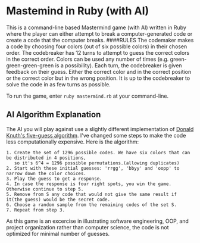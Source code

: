 # Mastemind in Ruby (with AI)
This is a command-line based Mastermind game (with AI) written in Ruby where
the player can either attempt to break a computer-generated code or
create a code that the computer breaks. 
####RULES
The codemaker makes a code by choosing four colors (out of 
six possible colors) in their chosen order. The codebreaker has 12
turns to attempt to guess the correct colors in the correct order.
Colors can be used any number of times (e.g. green-green-green-green
is a possibility). Each turn, the codebreaker is given feedback on
their guess. Either the correct color and in the correct
position or the correct color but in the wrong position. 
It is up to the codebreaker to solve the code in as few turns as possible.

To run the game, enter `ruby mastermind.rb` at your command-line.

AI Algorithm Explanation
------------------------

The AI you will play against use a slightly different implementation of [Donald Knuth's five-guess algorithm](http://en.wikipedia.org/wiki/Mastermind_%28board_game%29#Five-guess_algorithm).
I've changed some steps to make the code less computationally expensive. Here is the algorithm: 
```
1. Create the set of 1296 possible codes. We have six colors that can be distributed in 4 positions, 
   so it's 6^4 = 1296 possible permutations.(allowing duplicates)
2. Start with these initial guesses: 'rrgg', 'bbyy' and 'oopp' to narrow down the color choices.
3. Play the guess to get a response.
4. In case the response is four right spots, you win the game. Otherwise continue to step 5.
5. Remove from S any code that would not give the same result if it(the guess) would be the secret code.
6. Choose a random sample from the remaining codes of the set S.
7. Repeat from step 3.
```

As this game is an excercise in illustrating software engineering, OOP, and project organization rather than computer science, the code is not optimized for minimal number of guesses.